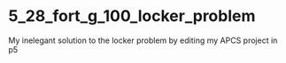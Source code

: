 # 5_28_fort_g_100_locker_problem
My inelegant solution to the locker problem by editing my APCS project in p5
